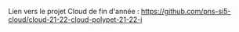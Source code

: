 Lien vers le projet Cloud de fin d'année : https://github.com/pns-si5-cloud/cloud-21-22-cloud-polypet-21-22-i   
